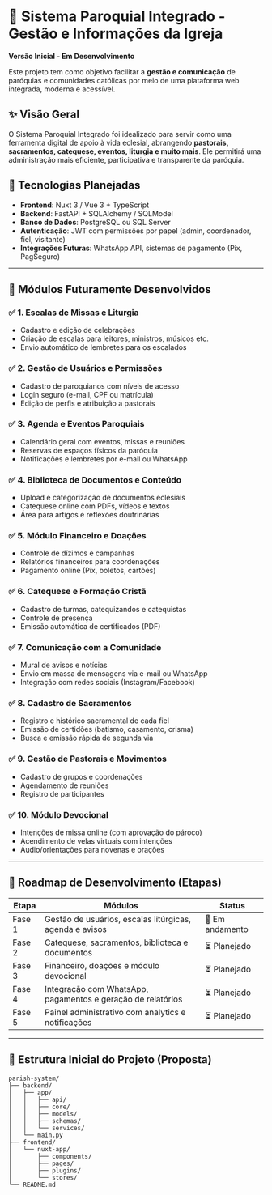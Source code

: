 # 🙏 Sistema Paroquial Integrado - Gestão e Informações da Igreja

**Versão Inicial - Em Desenvolvimento**

Este projeto tem como objetivo facilitar a **gestão e comunicação** de paróquias e comunidades católicas por meio de uma plataforma web integrada, moderna e acessível.

## ✨ Visão Geral

O Sistema Paroquial Integrado foi idealizado para servir como uma ferramenta digital de apoio à vida eclesial, abrangendo **pastorais, sacramentos, catequese, eventos, liturgia e muito mais**. Ele permitirá uma administração mais eficiente, participativa e transparente da paróquia.

## 🔧 Tecnologias Planejadas

- **Frontend**: Nuxt 3 / Vue 3 + TypeScript  
- **Backend**: FastAPI + SQLAlchemy / SQLModel  
- **Banco de Dados**: PostgreSQL ou SQL Server  
- **Autenticação**: JWT com permissões por papel (admin, coordenador, fiel, visitante)  
- **Integrações Futuras**: WhatsApp API, sistemas de pagamento (Pix, PagSeguro)

---

## 📌 Módulos Futuramente Desenvolvidos

### ✅ 1. Escalas de Missas e Liturgia
- Cadastro e edição de celebrações
- Criação de escalas para leitores, ministros, músicos etc.
- Envio automático de lembretes para os escalados

### ✅ 2. Gestão de Usuários e Permissões
- Cadastro de paroquianos com níveis de acesso
- Login seguro (e-mail, CPF ou matrícula)
- Edição de perfis e atribuição a pastorais

### ✅ 3. Agenda e Eventos Paroquiais
- Calendário geral com eventos, missas e reuniões
- Reservas de espaços físicos da paróquia
- Notificações e lembretes por e-mail ou WhatsApp

### ✅ 4. Biblioteca de Documentos e Conteúdo
- Upload e categorização de documentos eclesiais
- Catequese online com PDFs, vídeos e textos
- Área para artigos e reflexões doutrinárias

### ✅ 5. Módulo Financeiro e Doações
- Controle de dízimos e campanhas
- Relatórios financeiros para coordenações
- Pagamento online (Pix, boletos, cartões)

### ✅ 6. Catequese e Formação Cristã
- Cadastro de turmas, catequizandos e catequistas
- Controle de presença
- Emissão automática de certificados (PDF)

### ✅ 7. Comunicação com a Comunidade
- Mural de avisos e notícias
- Envio em massa de mensagens via e-mail ou WhatsApp
- Integração com redes sociais (Instagram/Facebook)

### ✅ 8. Cadastro de Sacramentos
- Registro e histórico sacramental de cada fiel
- Emissão de certidões (batismo, casamento, crisma)
- Busca e emissão rápida de segunda via

### ✅ 9. Gestão de Pastorais e Movimentos
- Cadastro de grupos e coordenações
- Agendamento de reuniões
- Registro de participantes

### ✅ 10. Módulo Devocional
- Intenções de missa online (com aprovação do pároco)
- Acendimento de velas virtuais com intenções
- Áudio/orientações para novenas e orações

---

## 🚀 Roadmap de Desenvolvimento (Etapas)

| Etapa | Módulos | Status |
|-------|---------|--------|
| Fase 1 | Gestão de usuários, escalas litúrgicas, agenda e avisos | 🔄 Em andamento |
| Fase 2 | Catequese, sacramentos, biblioteca e documentos | ⏳ Planejado |
| Fase 3 | Financeiro, doações e módulo devocional | ⏳ Planejado |
| Fase 4 | Integração com WhatsApp, pagamentos e geração de relatórios | ⏳ Planejado |
| Fase 5 | Painel administrativo com analytics e notificações | ⏳ Planejado |

---

## 📁 Estrutura Inicial do Projeto (Proposta)

```plaintext
parish-system/
├── backend/
│   ├── app/
│   │   ├── api/
│   │   ├── core/
│   │   ├── models/
│   │   ├── schemas/
│   │   └── services/
│   └── main.py
├── frontend/
│   └── nuxt-app/
│       ├── components/
│       ├── pages/
│       ├── plugins/
│       └── stores/
└── README.md
